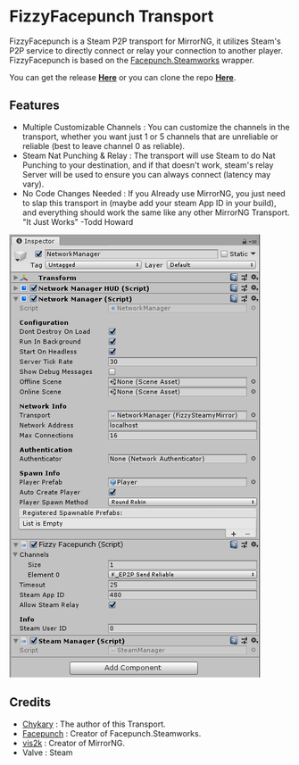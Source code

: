 # FizzyFacepunch Transport

FizzyFacepunch is a Steam P2P transport for MirrorNG, it utilizes Steam's P2P service to directly connect or relay your connection to another player. FizzyFacepunch is based on the [Facepunch.Steamworks](https://github.com/Facepunch/Facepunch.Steamworks) wrapper.

You can get the release **[Here](https://github.com/Chykary/FizzyFacepunch/releases)** or you can clone the repo **[Here](https://github.com/Chykary/FizzyFacepunch)**.

## Features

* Multiple Customizable Channels : You can customize the channels in the transport, whether you want just 1 or 5 channels that are unreliable or reliable (best to leave channel 0 as reliable).
* Steam Nat Punching & Relay : The transport will use Steam to do Nat Punching to your destination, and if that doesn't work, steam's relay Server will be used to ensure you can always connect (latency may vary).
* No Code Changes Needed : If you Already use MirrorNG, you just need to slap this transport in (maybe add your steam App ID in your build), and everything should work the same like any other MirrorNG Transport. "It Just Works" -Todd Howard

![The FizzySteamworks Transport component in the Inspector window](FizzyFacepunch.PNG)

## Credits
* [Chykary](https://github.com/Chykary/FizzyFacepunch) : The author of this Transport.
* [Facepunch](https://github.com/Facepunch) : Creator of Facepunch.Steamworks.
* [vis2k](https://github.com/vis2k) : Creator of MirrorNG.
* Valve : Steam
